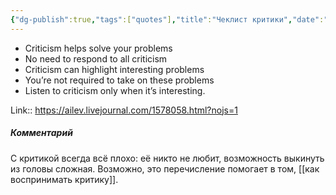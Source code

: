 ```yaml
---
{"dg-publish":true,"tags":["quotes"],"title":"Чеклист критики","date":"2021-10-06T16:14:00+03:00","modified_at":"2022-06-07T09:22:46+03:00","permalink":"/quotes/202110061614/","dgHomeLink":false,"dgPassFrontmatter":true}
---
```



- Criticism helps solve your problems  
- No need to respond to all criticism  
- Criticism can highlight interesting problems  
- You’re not required to take on these problems  
- Listen to criticism only when it’s interesting.

Link:: https://ailev.livejournal.com/1578058.html?nojs=1

##### Комментарий

С критикой всегда всё плохо: её никто не любит, возможность выкинуть из головы сложная. Возможно, это перечисление помогает в том, [[как воспринимать критику]].

